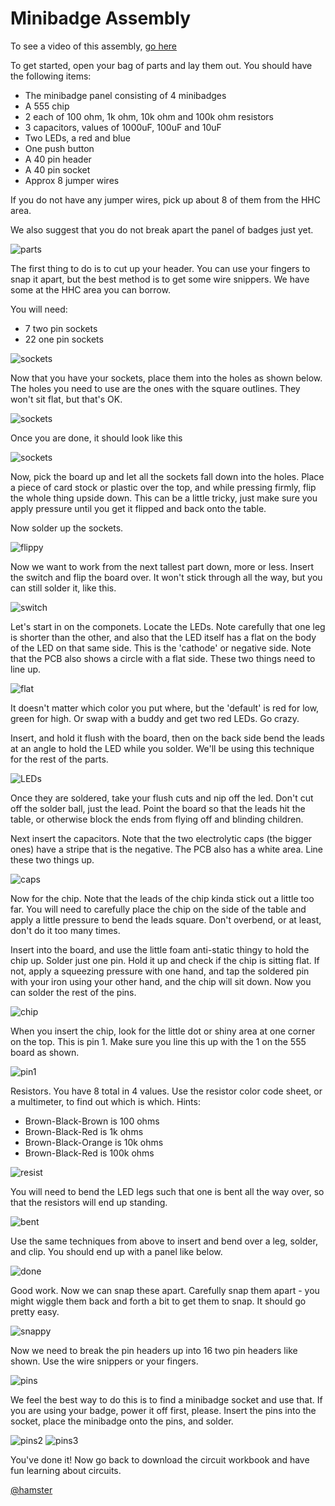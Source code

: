 # Minibadge Assembly

To see a video of this assembly, [go here](https://gihub.com)

To get started, open your bag of parts and lay them out.  You should have the following items:

* The minibadge panel consisting of 4 minibadges
* A 555 chip
* 2 each of 100 ohm, 1k ohm, 10k ohm and 100k ohm resistors
* 3 capacitors, values of 1000uF, 100uF and 10uF
* Two LEDs, a red and blue
* One push button
* A 40 pin header
* A 40 pin socket
* Approx 8 jumper wires

If you do not have any jumper wires, pick up about 8 of them from the HHC area.

We also suggest that you do not break apart the panel of badges just yet.

![parts](images/IMG_3422.JPG)

The first thing to do is to cut up your header.  You can use your fingers to snap it apart, but the best method is to get some wire snippers.  We have some at the HHC area you can borrow.

You will need:

* 7 two pin sockets
* 22 one pin sockets

![sockets](images/IMG_3425.JPG)

Now that you have your sockets, place them into the holes as shown below.  The holes you need to use are the ones with the square outlines.  They won't sit flat, but that's OK.

![sockets](images/sockets.png)

Once you are done, it should look like this

![sockets](images/IMG_3427.JPG)

Now, pick the board up and let all the sockets fall down into the holes.  Place a piece of card stock or plastic over the top, and while pressing firmly, flip the whole thing upside down.  This can be a little tricky, just make sure you apply pressure until you get it flipped and back onto the table.

Now solder up the sockets.

![flippy](images/IMG_3429.JPG)

Now we want to work from the next tallest part down, more or less.  Insert the switch and flip the board over.  It won't stick through all the way, but you can still solder it, like this.

![switch](images/IMG_3432.JPG)

Let's start in on the componets.  Locate the LEDs.  Note carefully that one leg is shorter than the other, and also that the LED itself has a flat on the body of the LED on that same side.  This is the 'cathode' or negative side.  Note that the PCB also shows a circle with a flat side.  These two things need to line up.

![flat](images/IMG_3435.JPG)

It doesn't matter which color you put where, but the 'default' is red for low, green for high.  Or swap with a buddy and get two red LEDs.  Go crazy.

Insert, and hold it flush with the board, then on the back side bend the leads at an angle to hold the LED while you solder.  We'll be using this technique for the rest of the parts.

![LEDs](images/IMG_3436.JPG)

Once they are soldered, take your flush cuts and nip off the led.  Don't cut off the solder ball, just the lead.  Point the board so that the leads hit the table, or otherwise block the ends from flying off and blinding children.

Next insert the capacitors.  Note that the two electrolytic caps (the bigger ones) have a stripe that is the negative.  The PCB also has a white area.  Line these two things up.

![caps](images/IMG_3434.JPG)

Now for the chip.  Note that the leads of the chip kinda stick out a little too far.  You will need to carefully place the chip on the side of the table and apply a little pressure to bend the leads square.  Don't overbend, or at least, don't do it too many times.

Insert into the board, and use the little foam anti-static thingy to hold the chip up.  Solder just one pin.  Hold it up and check if the chip is sitting flat.  If not, apply a squeezing pressure with one hand, and tap the soldered pin with your iron using your other hand, and the chip will sit down.  Now you can solder the rest of the pins.

![chip](images/IMG_3438.JPG)

When you insert the chip, look for the little dot or shiny area at one corner on the top.  This is pin 1.  Make sure you line this up with the 1 on the 555 board as shown.

![pin1](images/IMG_3440.JPG)

Resistors.  You have 8 total in 4 values.  Use the resistor color code sheet, or a multimeter, to find out which is which.  Hints:

* Brown-Black-Brown is 100 ohms
* Brown-Black-Red is 1k ohms
* Brown-Black-Orange is 10k ohms
* Brown-Black-Red is 100k ohms

![resist](images/IMG_3441.JPG)

You will need to bend the LED legs such that one is bent all the way over, so that the resistors will end up standing.

![bent](images/IMG_3442.JPG)

Use the same techniques from above to insert and bend over a leg, solder, and clip.  You should end up with a panel like below.

![done](images/IMG_3445.JPG)

Good work.  Now we can snap these apart.  Carefully snap them apart - you might wiggle them back and forth a bit to get them to snap.  It should go pretty easy.

![snappy](images/IMG_3447.JPG)

Now we need to break the pin headers up into 16 two pin headers like shown.  Use the wire snippers or your fingers.

![pins](images/IMG_3448.JPG)

We feel the best way to do this is to find a minibadge socket and use that.  If you are using your badge, power it off first, please.  Insert the pins into the socket, place the minibadge onto the pins, and solder.

![pins2](images/IMG_3449.JPG)
![pins3](images/IMG_3451.JPG)

You've done it!  Now go back to download the circuit workbook and have fun learning about circuits.

[@hamster](https://twitter.com/hamster)

